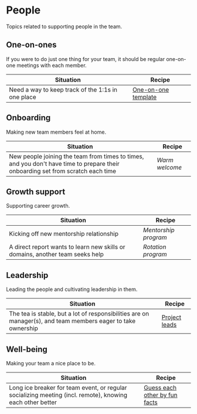 # People

Topics related to supporting people in the team.

## One-on-ones

If you were to do just one thing for your team, it should be regular one-on-one meetings with each member.

|Situation|Recipe|
|---------|------|
|Need a way to keep track of the 1:1s in one place|[One-on-one template](./one-on-one/one-on-one-documentation-template)|

## Onboarding

Making new team members feel at home.

|Situation|Recipe|
|---------|------|
|New people joining the team from times to times, and you don't have time to prepare their onboarding set from scratch each time|_Warm welcome_|

## Growth support

Supporting career growth.

|Situation|Recipe|
|---------|------|
|Kicking off new mentorship relationship|_Mentorship program_|
|A direct report wants to learn new skills or domains, another team seeks help|_Rotation program_|

## Leadership

Leading the people and cultivating leadership in them.

|Situation|Recipe|
|---------|------|
|The tea is stable, but a lot of responsibilities are on manager(s), and team members eager to take ownership|[Project leads](./leadership/project-leads)|

## Well-being

Making your team a nice place to be.

|Situation|Recipe|
|---------|------|
|Long ice breaker for team event, or regular socializing meeting (incl. remote), knowing each other better|[Guess each other by fun facts](./well-being/guess-each-other-by-fun-facts)|
